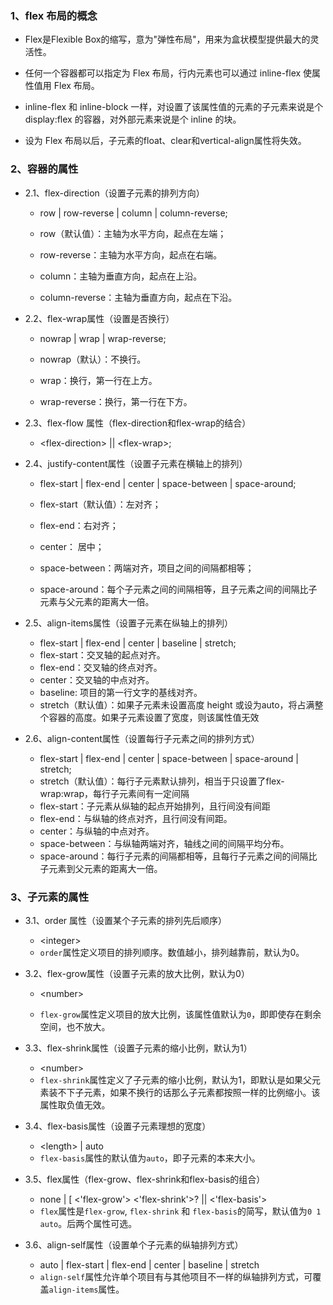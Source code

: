### 1、flex 布局的概念  

- Flex是Flexible Box的缩写，意为"弹性布局"，用来为盒状模型提供最大的灵活性。

- 任何一个容器都可以指定为 Flex 布局，行内元素也可以通过 inline-flex 使属性值用 Flex 布局。
  
- inline-flex 和 inline-block 一样，对设置了该属性值的元素的子元素来说是个 display:flex 的容器，对外部元素来说是个 inline 的块。  

- 设为 Flex 布局以后，子元素的float、clear和vertical-align属性将失效。

### 2、容器的属性  
- 2.1、flex-direction（设置子元素的排列方向） 

    - row | row-reverse | column | column-reverse; 
    
    - row（默认值）：主轴为水平方向，起点在左端；
    
    - row-reverse：主轴为水平方向，起点在右端。
    
    - column：主轴为垂直方向，起点在上沿。
    
    - column-reverse：主轴为垂直方向，起点在下沿。
  
- 2.2、flex-wrap属性（设置是否换行）  

    - nowrap | wrap | wrap-reverse;
    
    - nowrap（默认）：不换行。
      
    - wrap：换行，第一行在上方。
      
    - wrap-reverse：换行，第一行在下方。
    
- 2.3、flex-flow 属性（flex-direction和flex-wrap的结合）  

    - \<flex-direction> || \<flex-wrap>;

- 2.4、justify-content属性（设置子元素在横轴上的排列）  

    - flex-start | flex-end | center | space-between | space-around;

    - flex-start（默认值）：左对齐；　　　　

    - flex-end：右对齐；　　　　　　　　　　

    - center： 居中；　　　　　　　　　　

    - space-between：两端对齐，项目之间的间隔都相等；
    - space-around：每个子元素之间的间隔相等，且子元素之间的间隔比子元素与父元素的距离大一倍。

- 2.5、align-items属性（设置子元素在纵轴上的排列）  

    - flex-start | flex-end | center | baseline | stretch;
    - flex-start：交叉轴的起点对齐。　　　　 
    - flex-end：交叉轴的终点对齐。　　　　   
    - center：交叉轴的中点对齐。
    - baseline: 项目的第一行文字的基线对齐。
    - stretch（默认值）：如果子元素未设置高度 height 或设为auto，将占满整个容器的高度。如果子元素设置了宽度，则该属性值无效

- 2.6、align-content属性（设置每行子元素之间的排列方式）  

    - flex-start | flex-end | center | space-between | space-around | stretch;
    - stretch（默认值）：每行子元素默认排列，相当于只设置了flex-wrap:wrap，每行子元素间有一定间隔
    - flex-start：子元素从纵轴的起点开始排列，且行间没有间距     
    - flex-end：与纵轴的终点对齐，且行间没有间距。　
    - center：与纵轴的中点对齐。　　　　
    - space-between：与纵轴两端对齐，轴线之间的间隔平均分布。
    - space-around：每行子元素的间隔都相等，且每行子元素之间的间隔比子元素到父元素的距离大一倍。


### 3、子元素的属性  
- 3.1、order 属性（设置某个子元素的排列先后顺序）  

    - \<integer>
    - `order`属性定义项目的排列顺序。数值越小，排列越靠前，默认为0。

- 3.2、flex-grow属性（设置子元素的放大比例，默认为0）  

    - \<number>

    - `flex-grow`属性定义项目的放大比例，该属性值默认为`0`，即即使存在剩余空间，也不放大。

- 3.3、flex-shrink属性（设置子元素的缩小比例，默认为1）  

    - \<number>
    - `flex-shrink`属性定义了子元素的缩小比例，默认为1，即默认是如果父元素装不下子元素，如果不换行的话那么子元素都按照一样的比例缩小。该属性取负值无效。

- 3.4、flex-basis属性（设置子元素理想的宽度）  

    - \<length> | auto
    - `flex-basis`属性的默认值为`auto`，即子元素的本来大小。

- 3.5、flex属性（flex-grow、flex-shrink和flex-basis的组合）  

    - none | [ <'flex-grow'> <'flex-shrink'>? || <'flex-basis'>
    - `flex`属性是`flex-grow`, `flex-shrink` 和 `flex-basis`的简写，默认值为`0 1 auto`。后两个属性可选。

- 3.6、align-self属性（设置单个子元素的纵轴排列方式）  

    -  auto | flex-start | flex-end | center | baseline | stretch
    - `align-self`属性允许单个项目有与其他项目不一样的纵轴排列方式，可覆盖`align-items`属性。
